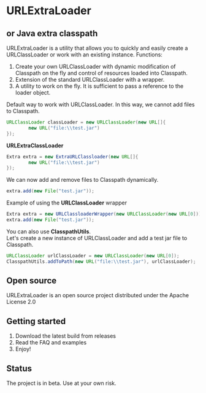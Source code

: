 # URLExtraLoader
## or Java extra classpath

URLExtraLoader is a utility that allows you to quickly and easily create a URLClassLoader or work with an existing instance.
Functions:
1) Create your own URLClassLoader with dynamic modification of Classpath on the fly and control of resources loaded into Classpath.
2) Extension of the standard URLClassLoader with a wrapper.
3) A utility to work on the fly. It is sufficient to pass a reference to the loader object.

Default way to work with URLClassLoader.
In this way, we cannot add files to Classpath.
```java
URLClassLoader classLoader = new URLClassLoader(new URL[]{
        new URL("file:\\test.jar")
});
```

**URLExtraClassLoader**
```java
Extra extra = new ExtraURLClassloader(new URL[]{
        new URL("file:\\test.jar")
});
```
We can now add and remove files to Classpath dynamically.
```java
extra.add(new File("test.jar"));
```

Example of using the **URLClassLoader** wrapper
```java
Extra extra = new URLClassloaderWrapper(new URLClassLoader(new URL[0]));
extra.add(new File("test.jar"));
```

You can also use **ClasspathUtils**. <br/> Let's create a new instance of URLClassLoader and add a test jar file to Classpath.
```java
URLClassLoader urlClassLoader = new URLClassLoader(new URL[0]);
ClasspathUtils.addToPath(new URL("file:\\test.jar"), urlClassLoader);
```

## Open source

URLExtraLoader is an open source project distributed under the Apache License 2.0 <br>

## Getting started

1. Download the latest build from releases
2. Read the FAQ and examples
3. Enjoy!

## Status

The project is in beta. Use at your own risk. <br>

